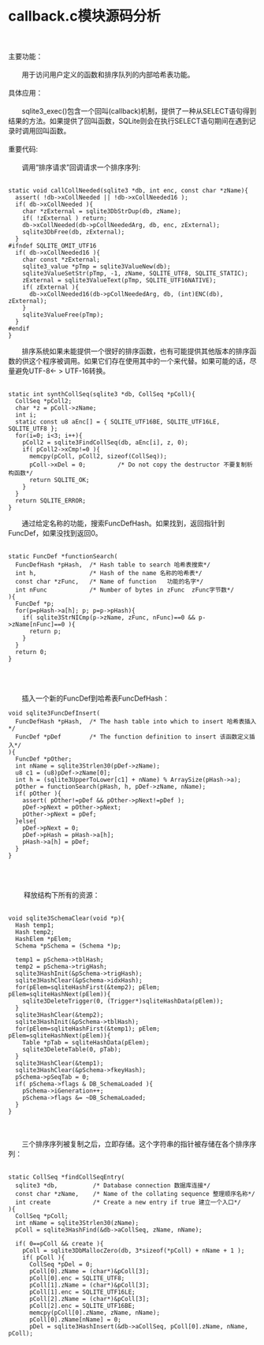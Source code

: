 # callback.c模块源码分析
<br></br>
主要功能：<br></br>
&nbsp;&nbsp;&nbsp;&nbsp;&nbsp;&nbsp;&nbsp;用于访问用户定义的函数和排序队列的内部哈希表功能。<br></br>
具体应用：<br></br>
&nbsp;&nbsp;&nbsp;&nbsp;&nbsp;&nbsp;&nbsp;sqlite3_exec()包含一个回叫(callback)机制，提供了一种从SELECT语句得到结果的方法。如果提供了回叫函数，SQLite则会在执行SELECT语句期间在遇到记录时调用回叫函数。<br></br>
重要代码:<br></br>
&nbsp;&nbsp;&nbsp;&nbsp;&nbsp;&nbsp;&nbsp;调用“排序请求”回调请求一个排序序列:<br></br>

    static void callCollNeeded(sqlite3 *db, int enc, const char *zName){
      assert( !db->xCollNeeded || !db->xCollNeeded16 );
      if( db->xCollNeeded ){
        char *zExternal = sqlite3DbStrDup(db, zName);
        if( !zExternal ) return;
        db->xCollNeeded(db->pCollNeededArg, db, enc, zExternal);
        sqlite3DbFree(db, zExternal);
      }
    #ifndef SQLITE_OMIT_UTF16
      if( db->xCollNeeded16 ){
        char const *zExternal;
        sqlite3_value *pTmp = sqlite3ValueNew(db);
        sqlite3ValueSetStr(pTmp, -1, zName, SQLITE_UTF8, SQLITE_STATIC);
        zExternal = sqlite3ValueText(pTmp, SQLITE_UTF16NATIVE);
        if( zExternal ){
          db->xCollNeeded16(db->pCollNeededArg, db, (int)ENC(db), zExternal);
        }
        sqlite3ValueFree(pTmp);
      }
    #endif
    }


&nbsp;&nbsp;&nbsp;&nbsp;&nbsp;&nbsp;&nbsp;排序系统如果未能提供一个很好的排序函数，也有可能提供其他版本的排序函数的供这个程序被调用。如果它们存在使用其中的一个来代替。如果可能的话，尽量避免UTF-8<- > UTF-16转换。<br></br>

    static int synthCollSeq(sqlite3 *db, CollSeq *pColl){
      CollSeq *pColl2;
      char *z = pColl->zName;
      int i;
      static const u8 aEnc[] = { SQLITE_UTF16BE, SQLITE_UTF16LE, SQLITE_UTF8 };
      for(i=0; i<3; i++){
        pColl2 = sqlite3FindCollSeq(db, aEnc[i], z, 0);
        if( pColl2->xCmp!=0 ){
          memcpy(pColl, pColl2, sizeof(CollSeq));
          pColl->xDel = 0;         /* Do not copy the destructor 不要复制析构函数*/
          return SQLITE_OK;
        }
      }
      return SQLITE_ERROR;
    }



&nbsp;&nbsp;&nbsp;&nbsp;&nbsp;&nbsp;&nbsp;通过给定名称的功能，搜索FuncDefHash。如果找到，返回指针到FuncDef，如果没找到返回0。<br></br>

    static FuncDef *functionSearch(
      FuncDefHash *pHash,  /* Hash table to search 哈希表搜索*/
      int h,               /* Hash of the name 名称的哈希表*/
      const char *zFunc,   /* Name of function   功能的名字*/
      int nFunc            /* Number of bytes in zFunc  zFunc字节数*/
    ){
      FuncDef *p;
      for(p=pHash->a[h]; p; p=p->pHash){
        if( sqlite3StrNICmp(p->zName, zFunc, nFunc)==0 && p->zName[nFunc]==0 ){
          return p;
        }
      }
      return 0;
    }
<br></br>

&nbsp;&nbsp;&nbsp;&nbsp;&nbsp;&nbsp;&nbsp;插入一个新的FuncDef到哈希表FuncDefHash：

    void sqlite3FuncDefInsert(
      FuncDefHash *pHash,  /* The hash table into which to insert 哈希表插入*/
      FuncDef *pDef        /* The function definition to insert 该函数定义插入*/
    ){
      FuncDef *pOther;
      int nName = sqlite3Strlen30(pDef->zName);
      u8 c1 = (u8)pDef->zName[0];
      int h = (sqlite3UpperToLower[c1] + nName) % ArraySize(pHash->a);
      pOther = functionSearch(pHash, h, pDef->zName, nName);
      if( pOther ){
        assert( pOther!=pDef && pOther->pNext!=pDef );
        pDef->pNext = pOther->pNext;
        pOther->pNext = pDef;
      }else{
        pDef->pNext = 0;
        pDef->pHash = pHash->a[h];
        pHash->a[h] = pDef;
      }
    }

<br></br>

&nbsp;&nbsp;&nbsp;&nbsp;&nbsp;&nbsp;&nbsp;
释放结构下所有的资源：<br></br>

    void sqlite3SchemaClear(void *p){
      Hash temp1;
      Hash temp2;
      HashElem *pElem;
      Schema *pSchema = (Schema *)p;

      temp1 = pSchema->tblHash;
      temp2 = pSchema->trigHash;
      sqlite3HashInit(&pSchema->trigHash);
      sqlite3HashClear(&pSchema->idxHash);
      for(pElem=sqliteHashFirst(&temp2); pElem; pElem=sqliteHashNext(pElem)){
        sqlite3DeleteTrigger(0, (Trigger*)sqliteHashData(pElem));
      }
      sqlite3HashClear(&temp2);
      sqlite3HashInit(&pSchema->tblHash);
      for(pElem=sqliteHashFirst(&temp1); pElem; pElem=sqliteHashNext(pElem)){
        Table *pTab = sqliteHashData(pElem);
        sqlite3DeleteTable(0, pTab);
      }
      sqlite3HashClear(&temp1);
      sqlite3HashClear(&pSchema->fkeyHash);
      pSchema->pSeqTab = 0;
      if( pSchema->flags & DB_SchemaLoaded ){
        pSchema->iGeneration++;
        pSchema->flags &= ~DB_SchemaLoaded;
      }
    }
<br></br>
&nbsp;&nbsp;&nbsp;&nbsp;&nbsp;&nbsp;&nbsp;三个排序序列被复制之后，立即存储。这个字符串的指针被存储在各个排序序列：<br></br>

    static CollSeq *findCollSeqEntry(
      sqlite3 *db,          /* Database connection 数据库连接*/
      const char *zName,    /* Name of the collating sequence 整理顺序名称*/
      int create            /* Create a new entry if true 建立一个入口*/
    ){
      CollSeq *pColl;
      int nName = sqlite3Strlen30(zName);
      pColl = sqlite3HashFind(&db->aCollSeq, zName, nName);

      if( 0==pColl && create ){
        pColl = sqlite3DbMallocZero(db, 3*sizeof(*pColl) + nName + 1 );
        if( pColl ){
          CollSeq *pDel = 0;
          pColl[0].zName = (char*)&pColl[3];
          pColl[0].enc = SQLITE_UTF8;
          pColl[1].zName = (char*)&pColl[3];
          pColl[1].enc = SQLITE_UTF16LE;
          pColl[2].zName = (char*)&pColl[3];
          pColl[2].enc = SQLITE_UTF16BE;
          memcpy(pColl[0].zName, zName, nName);
          pColl[0].zName[nName] = 0;
          pDel = sqlite3HashInsert(&db->aCollSeq, pColl[0].zName, nName, pColl);

